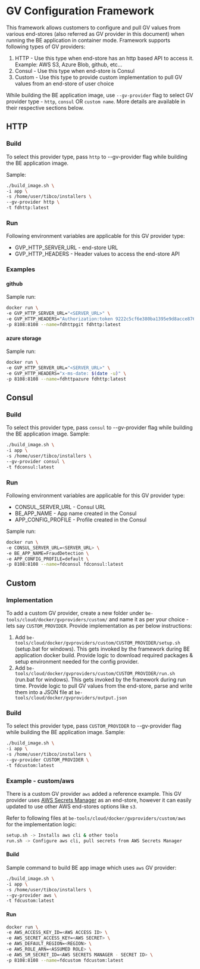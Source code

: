# GV Configuration Framework

This framework allows customers to configure and pull GV values from various end-stores (also referred as GV provider in this document) when running the BE application in container mode. Framework supports following types of GV providers:

1. HTTP - Use this type when end-store has an http based API to access it. Example: AWS S3, Azure Blob, github, etc...
2. Consul - Use this type when end-store is Consul
3. Custom - Use this type to provide custom implementation to pull GV values from an end-store of user choice

While building the BE application image, use `--gv-provider` flag to select GV provider type - `http`, `consul` OR `custom name`. More details are available in their respective sections below.

## HTTP

### Build
To select this provider type, pass `http` to --gv-provider flag while building the BE application image.

Sample:
```sh
./build_image.sh \
-i app \
-s /home/user/tibco/installers \
--gv-provider http \
-t fdhttp:latest
```

### Run
Following environment variables are applicable for this GV provider type:
* GVP_HTTP_SERVER_URL - end-store URL
* GVP_HTTP_HEADERS - Header values to access the end-store API

### Examples

#### github

Sample run:
```sh
docker run \
-e GVP_HTTP_SERVER_URL="<SERVER_URL>" \
-e GVP_HTTP_HEADERS="Authorization:token 9222c5cf6e380ba1395e9d8acce8764265f85933,Content-Type:application/json" \
-p 8108:8108 --name=fdhttpgit fdhttp:latest
```

#### azure storage

Sample run:
```sh
docker run \
-e GVP_HTTP_SERVER_URL="<SERVER_URL>" \
-e GVP_HTTP_HEADERS="x-ms-date: $(date -u)" \
-p 8108:8108 --name=fdhttpazure fdhttp:latest
```

## Consul

### Build
To select this provider type, pass `consul` to --gv-provider flag while building the BE application image.
Sample:
```sh
./build_image.sh \
-i app \
-s /home/user/tibco/installers \
--gv-provider consul \
-t fdconsul:latest
```

### Run
Following environment variables are applicable for this GV provider type:
* CONSUL_SERVER_URL - Consul URL
* BE_APP_NAME - App name created in the Consul
* APP_CONFIG_PROFILE - Profile created in the Consul

Sample run:
```sh
docker run \
-e CONSUL_SERVER_URL=<SERVER_URL> \
-e BE_APP_NAME=FraudDetection \
-e APP_CONFIG_PROFILE=default \
-p 8108:8108 --name=fdconsul fdconsul:latest
```

## Custom

### Implementation
To add a custom GV provider, create a new folder under `be-tools/cloud/docker/gvproviders/custom/` and name it as per your choice - lets say `CUSTOM_PROVIDER`. Provide implementation as per below instructions:

1. Add `be-tools/cloud/docker/gvproviders/custom/CUSTOM_PROVIDER/setup.sh` (setup.bat for windows). This gets invoked by the framework during BE application docker build. Provide logic to download required packages & setup environment needed for the config provider.
2. Add `be-tools/cloud/docker/gvproviders/custom/CUSTOM_PROVIDER/run.sh` (run.bat for windows). This gets invoked by the framework during run time. Provide logic to pull GV values from the end-store, parse and write them into a JSON file at `be-tools/cloud/docker/gvproviders/output.json`

### Build
To select this provider type, pass `CUSTOM_PROVIDER` to --gv-provider flag while building the BE application image.
Sample:
```sh
./build_image.sh \
-i app \
-s /home/user/tibco/installers \
--gv-provider CUSTOM_PROVIDER \
-t fdcustom:latest
```

### Example - custom/aws
There is a custom GV provider `aws` added a reference example. This GV provider uses [AWS Secrets Manager](https://aws.amazon.com/secrets-manager/getting-started/) as an end-store, however it can easily updated to use other AWS end-stores options like `s3`.

Refer to following files at `be-tools/cloud/docker/gvproviders/custom/aws` for the implementation logic:
```sh
setup.sh -> Installs aws cli & other tools
run.sh -> Configure aws cli, pull secrets from AWS Secrets Manager
```

#### Build

Sample command to build BE app image which uses `aws` GV provider:
```sh
./build_image.sh \
-i app \
-s /home/user/tibco/installers \
--gv-provider aws \
-t fdcustom:latest
```

#### Run

```sh
docker run \
-e AWS_ACCESS_KEY_ID=<AWS ACCESS ID> \
-e AWS_SECRET_ACCESS_KEY=<AWS SECRET> \
-e AWS_DEFAULT_REGION=<REGION> \
-e AWS_ROLE_ARN=<ASSUMED ROLE> \
-e AWS_SM_SECRET_ID=<AWS SECRETS MANAGER - SECRET ID> \
-p 8108:8108 --name=fdcustom fdcustom:latest
```
